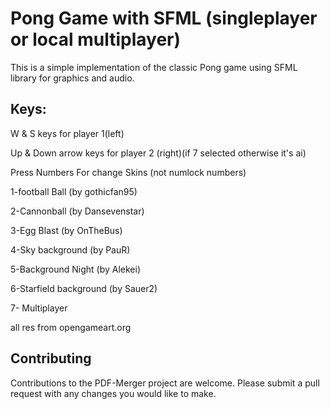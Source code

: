 
# Pong Game with SFML (singleplayer or local multiplayer)

This is a simple implementation of the classic Pong game using SFML library for graphics and audio.

## Keys:

W & S keys for player 1(left)

Up & Down arrow keys for player 2 (right)(if 7 selected otherwise it's ai)

Press Numbers For change Skins (not numlock numbers)
    
1-football Ball (by gothicfan95)

2-Cannonball (by Dansevenstar)

3-Egg Blast (by OnTheBus)

4-Sky background (by PauR)

5-Background Night (by Alekei)

6-Starfield background (by Sauer2)

7- Multiplayer

all res from opengameart.org

## Contributing

Contributions to the PDF-Merger project are welcome. Please submit a pull request with any changes you would like to make.

